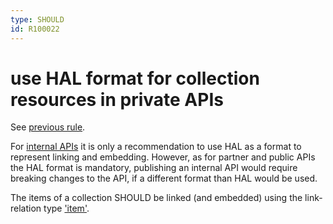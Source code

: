 ```yaml
---
type: SHOULD
id: R100022
---
```


# use HAL format for collection resources in private APIs

See [previous rule](3020_must-use-hal-format-for-collection-resource-public.md).

For [internal APIs](../../010_core-principles/30_api-scope.md) it is only a recommendation to use HAL as a format to represent linking and embedding.
However, as for partner and public APIs the HAL format is mandatory, publishing an internal API would require breaking changes to the API, if a different format than HAL would be used.

The items of a collection SHOULD be linked (and embedded) using the link-relation type
['item'](https://www.iana.org/assignments/link-relations/link-relations.xhtml).